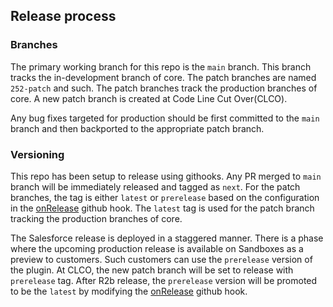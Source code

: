 ## Release process

### Branches

The primary working branch for this repo is the `main` branch. This branch tracks the in-development branch of core. The patch branches are named `252-patch` and such. The patch branches track the production branches of core. A new patch branch is created at Code Line Cut Over(CLCO).

Any bug fixes targeted for production should be first committed to the `main` branch and then backported to the appropriate patch branch.

### Versioning

This repo has been setup to release using githooks. Any PR merged to `main` branch will be immediately released and tagged as `next`. For the patch branches, the tag is either `latest` or `prerelease` based on the configuration in the [onRelease](.github/workflows/onRelease.yml) github hook. The `latest` tag is used for the patch branch tracking the production branches of core.

The Salesforce release is deployed in a staggered manner. There is a phase where the upcoming production release is available on Sandboxes as a preview to customers. Such customers can use the `prerelease` version of the plugin. At CLCO, the new patch branch will be set to release with `prerelease` tag. After R2b release, the `prerelease` version will be promoted to be the `latest` by modifying the [onRelease](.github/workflows/onRelease.yml) github hook.
